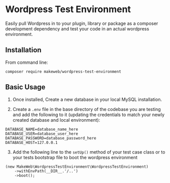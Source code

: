 # Wordpress Test Environment

Easily pull Wordpress in to your plugin, library or package as a composer development dependency and test your code in an actual wordpress environment.

## Installation

From command line:

    composer require makeweb/wordpress-test-environment

## Basic Usage

1) Once installed, Create a new database in your local MySQL installation.

2) Create a `.env` file in the base directory of the codebase you are testing and add the following to it (updating the credentials to match your newly created database and local environment):

```
DATABASE_NAME=database_name_here
DATABASE_USER=database_user_here
DATABASE_PASSWORD=database_password_here
DATABASE_HOST=127.0.0.1
```

3) Add the following line to the `setUp()` method of your test case class or to your tests bootstrap file to boot the wordpress environment
```
(new MakeWeb\WordpressTestEnvironment\WordpressTestEnvironment)
    ->withEnvPath(__DIR__.'/..')
    ->boot();
```

